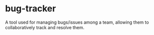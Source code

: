 # bug-tracker
A tool used for managing bugs/issues among a team, allowing them to collaboratively track and resolve them.
